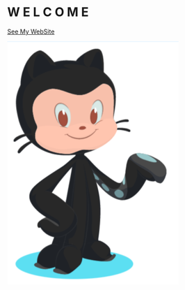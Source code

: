 # W E L C O M E




[See My WebSite](https://cathyasamuel.github.io/Project1_CatherineAS/main/index.html) 





![Image](/Image_welcome.png)
```




